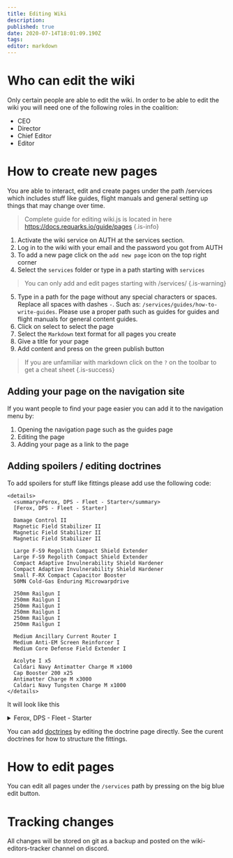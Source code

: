 ```yaml
---
title: Editing Wiki
description: 
published: true
date: 2020-07-14T18:01:09.190Z
tags: 
editor: markdown
---
```


# Who can edit the wiki
Only certain people are able to edit the wiki. In order to be able to edit the wiki you will need one of the following roles in the coalition:
- CEO
- Director
- Chief Editor
- Editor

# How to create new pages
You are able to interact, edit and create pages under the path /services which includes stuff like guides, flight manuals and general setting up things that may change over time.

> Complete guide for editing wiki.js is located in here https://docs.requarks.io/guide/pages
{.is-info}

1. Activate the wiki service on AUTH at the services section.
1. Log in to the wiki with your email and the password you got from AUTH
1. To add a new page click on the `add new page` icon on the top right corner
1. Select the `services` folder or type in a path starting with `services`

> You can only add and edit pages starting with /services/
{.is-warning}

5. Type in a path for the page without any special characters or spaces. Replace all spaces with dashes `-`. Such as: `/services/guides/how-to-write-guides`. Please use a proper path such as guides for guides and flight manuals for general content guides.
6. Click on select to select the page
7. Select the `Markdown` text format for all pages you create
8. Give a title for your page
9. Add content and press on the green publish button

> If you are unfamiliar with markdown click on the `?` on the toolbar to get a cheat sheet
{.is-success}

## Adding your page on the navigation site
If you want people to find your page easier you can add it to the navigation menu by:
1. Opening the navigation page such as the guides page
1. Editing the page
2. Adding your page as a link to the page

## Adding spoilers / editing doctrines
To add spoilers for stuff like fittings please add use the following code:
```
<details> 
  <summary>Ferox, DPS - Fleet - Starter</summary>
  [Ferox, DPS - Fleet - Starter]

  Damage Control II
  Magnetic Field Stabilizer II
  Magnetic Field Stabilizer II
  Magnetic Field Stabilizer II

  Large F-S9 Regolith Compact Shield Extender
  Large F-S9 Regolith Compact Shield Extender
  Compact Adaptive Invulnerability Shield Hardener
  Compact Adaptive Invulnerability Shield Hardener
  Small F-RX Compact Capacitor Booster
  50MN Cold-Gas Enduring Microwarpdrive

  250mm Railgun I
  250mm Railgun I
  250mm Railgun I
  250mm Railgun I
  250mm Railgun I
  250mm Railgun I

  Medium Ancillary Current Router I
  Medium Anti-EM Screen Reinforcer I
  Medium Core Defense Field Extender I

  Acolyte I x5
  Caldari Navy Antimatter Charge M x1000
  Cap Booster 200 x25
  Antimatter Charge M x3000
  Caldari Navy Tungsten Charge M x1000
</details>

```

It will look like this
<details> 
	<summary>Ferox, DPS - Fleet - Starter</summary>
[Ferox, DPS - Fleet - Starter]

Damage Control II
Magnetic Field Stabilizer II
Magnetic Field Stabilizer II
Magnetic Field Stabilizer II

Large F-S9 Regolith Compact Shield Extender
Large F-S9 Regolith Compact Shield Extender
Compact Adaptive Invulnerability Shield Hardener
Compact Adaptive Invulnerability Shield Hardener
Small F-RX Compact Capacitor Booster
50MN Cold-Gas Enduring Microwarpdrive

250mm Railgun I
250mm Railgun I
250mm Railgun I
250mm Railgun I
250mm Railgun I
250mm Railgun I

Medium Ancillary Current Router I
Medium Anti-EM Screen Reinforcer I
Medium Core Defense Field Extender I

Acolyte I x5
Caldari Navy Antimatter Charge M x1000
Cap Booster 200 x25
Antimatter Charge M x3000
Caldari Navy Tungsten Charge M x1000
</details>

You can add [doctrines](/community/doctrines) by editing the doctrine page directly. See the curent doctrines for how to structure the fittings.

# How to edit pages
You can edit all pages under the `/services` path by pressing on the big blue edit button.

# Tracking changes
All changes will be stored on git as a backup and posted on the wiki-editors-tracker channel on discord.
